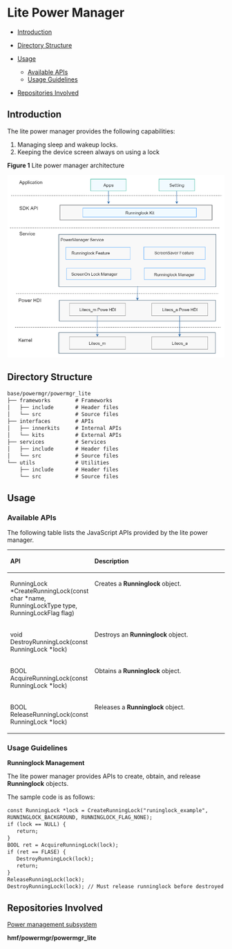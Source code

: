 # Lite Power Manager<a name="EN-US_TOPIC_0000001126247025"></a>

-   [Introduction](#section11660541593)
-   [Directory Structure](#section19472752217)
-   [Usage](#section146636391856)
    -   [Available APIs](#section481251394)
    -   [Usage Guidelines](#section12620311012)

-   [Repositories Involved](#section63151229062)

## Introduction<a name="section11660541593"></a>

The lite power manager provides the following capabilities:

1.  Managing sleep and wakeup locks.
2.  Keeping the device screen always on using a lock

**Figure  1**  Lite power manager architecture<a name="fig106301571239"></a>  


![](figures/en-us_image_0000001079710638.png)

## Directory Structure<a name="section19472752217"></a>

```
base/powermgr/powermgr_lite
├── frameworks        # Frameworks
│   ├── include       # Header files
│   └── src           # Source files
├── interfaces        # APIs
│   ├── innerkits     # Internal APIs
│   └── kits          # External APIs
├── services          # Services
│   ├── include       # Header files
│   └── src           # Source files
└── utils             # Utilities
    ├── include       # Header files
    └── src           # Source files
```

## Usage<a name="section146636391856"></a>

### Available APIs<a name="section481251394"></a>

The following table lists the JavaScript APIs provided by the lite power manager.

<a name="table45171237103112"></a>
<table><thead align="left"><tr id="row12572123793117"><th class="cellrowborder" valign="top" width="38.71%" id="mcps1.1.3.1.1"><p id="p19572937163116"><a name="p19572937163116"></a><a name="p19572937163116"></a><strong id="b98969616388"><a name="b98969616388"></a><a name="b98969616388"></a>API</strong></p>
</th>
<th class="cellrowborder" valign="top" width="61.29%" id="mcps1.1.3.1.2"><p id="p157213711313"><a name="p157213711313"></a><a name="p157213711313"></a><strong id="b17930187133810"><a name="b17930187133810"></a><a name="b17930187133810"></a>Description</strong></p>
</th>
</tr>
</thead>
<tbody><tr id="row14574143723119"><td class="cellrowborder" valign="top" width="38.71%" headers="mcps1.1.3.1.1 "><p id="p67351028124111"><a name="p67351028124111"></a><a name="p67351028124111"></a>RunningLock *CreateRunningLock(const char *name, RunningLockType type, RunningLockFlag flag)</p>
</td>
<td class="cellrowborder" valign="top" width="61.29%" headers="mcps1.1.3.1.2 "><p id="p105741337153115"><a name="p105741337153115"></a><a name="p105741337153115"></a>Creates a <strong id="b175677317248"><a name="b175677317248"></a><a name="b175677317248"></a>Runninglock</strong> object.</p>
</td>
</tr>
<tr id="row19195203919318"><td class="cellrowborder" valign="top" width="38.71%" headers="mcps1.1.3.1.1 "><p id="p219643914313"><a name="p219643914313"></a><a name="p219643914313"></a>void DestroyRunningLock(const RunningLock *lock)</p>
</td>
<td class="cellrowborder" valign="top" width="61.29%" headers="mcps1.1.3.1.2 "><p id="p1619618397312"><a name="p1619618397312"></a><a name="p1619618397312"></a>Destroys an <strong id="b1383113383249"><a name="b1383113383249"></a><a name="b1383113383249"></a>Runninglock</strong> object.</p>
</td>
</tr>
<tr id="row9397121153216"><td class="cellrowborder" valign="top" width="38.71%" headers="mcps1.1.3.1.1 "><p id="p1339731103216"><a name="p1339731103216"></a><a name="p1339731103216"></a>BOOL AcquireRunningLock(const RunningLock *lock)</p>
</td>
<td class="cellrowborder" valign="top" width="61.29%" headers="mcps1.1.3.1.2 "><p id="p113972183214"><a name="p113972183214"></a><a name="p113972183214"></a>Obtains a <strong id="b7678195622413"><a name="b7678195622413"></a><a name="b7678195622413"></a>Runninglock</strong> object.</p>
</td>
</tr>
<tr id="row1721311920324"><td class="cellrowborder" valign="top" width="38.71%" headers="mcps1.1.3.1.1 "><p id="p321412915320"><a name="p321412915320"></a><a name="p321412915320"></a>BOOL ReleaseRunningLock(const RunningLock *lock)</p>
</td>
<td class="cellrowborder" valign="top" width="61.29%" headers="mcps1.1.3.1.2 "><p id="p32141298323"><a name="p32141298323"></a><a name="p32141298323"></a>Releases a <strong id="b33588942512"><a name="b33588942512"></a><a name="b33588942512"></a>Runninglock</strong> object.</p>
</td>
</tr>
</tbody>
</table>

### Usage Guidelines<a name="section12620311012"></a>

**Runninglock Management**

The lite power manager provides APIs to create, obtain, and release  **Runninglock**  objects.

The sample code is as follows:

```
const RunningLock *lock = CreateRunningLock("runinglock_example", RUNNINGLOCK_BACKGROUND, RUNNINGLOCK_FLAG_NONE);
if (lock == NULL) {
   return;
}
BOOL ret = AcquireRunningLock(lock);
if (ret == FLASE) {
   DestroyRunningLock(lock);
   return;
}
ReleaseRunningLock(lock);
DestroyRunningLock(lock); // Must release runninglock before destroyed
```

## Repositories Involved<a name="section63151229062"></a>

[Power management subsystem](https://gitee.com/openharmony/docs/blob/master/en/readme/power-management.md)

**hmf/powermgr/powermgr\_lite**

